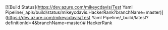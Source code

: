 [![Build Status](https://dev.azure.com/mikeycdavis/Test Yaml Pipeline/_apis/build/status/mikeycdavis.HackerRank?branchName=master)](https://dev.azure.com/mikeycdavis/Test Yaml Pipeline/_build/latest?definitionId=4&branchName=master)# HackerRank
